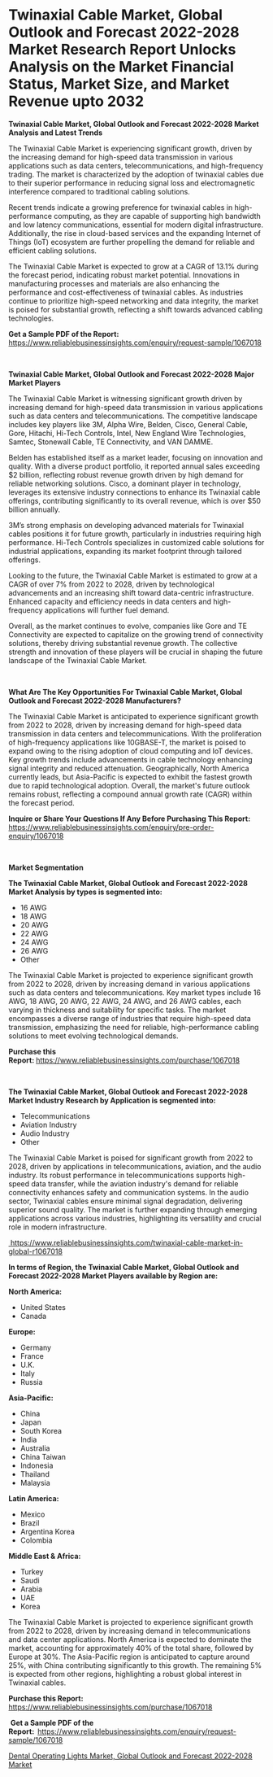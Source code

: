 <p><h1>Twinaxial Cable Market, Global Outlook and Forecast 2022-2028 Market Research Report Unlocks Analysis on the Market Financial Status, Market Size, and Market Revenue upto 2032</h1></p><p><strong>Twinaxial Cable Market, Global Outlook and Forecast 2022-2028 Market Analysis and Latest Trends</strong></p>
<p><p>The Twinaxial Cable Market is experiencing significant growth, driven by the increasing demand for high-speed data transmission in various applications such as data centers, telecommunications, and high-frequency trading. The market is characterized by the adoption of twinaxial cables due to their superior performance in reducing signal loss and electromagnetic interference compared to traditional cabling solutions. </p><p>Recent trends indicate a growing preference for twinaxial cables in high-performance computing, as they are capable of supporting high bandwidth and low latency communications, essential for modern digital infrastructure. Additionally, the rise in cloud-based services and the expanding Internet of Things (IoT) ecosystem are further propelling the demand for reliable and efficient cabling solutions.</p><p>The Twinaxial Cable Market is expected to grow at a CAGR of 13.1% during the forecast period, indicating robust market potential. Innovations in manufacturing processes and materials are also enhancing the performance and cost-effectiveness of twinaxial cables. As industries continue to prioritize high-speed networking and data integrity, the market is poised for substantial growth, reflecting a shift towards advanced cabling technologies.</p></p>
<p><strong>Get a Sample PDF of the Report:&nbsp;</strong> <a href="https://www.reliablebusinessinsights.com/enquiry/request-sample/1067018?utm_campaign=3074&utm_medium=2&utm_source=Github&utm_content=ia&utm_term=21032025&utm_id=twinaxial-cable-market-global-outlook-and-forecast-2022-2028">https://www.reliablebusinessinsights.com/enquiry/request-sample/1067018</a></p>
<p>&nbsp;</p>
<p><strong>Twinaxial Cable Market, Global Outlook and Forecast 2022-2028 Major Market Players</strong></p>
<p><p>The Twinaxial Cable Market is witnessing significant growth driven by increasing demand for high-speed data transmission in various applications such as data centers and telecommunications. The competitive landscape includes key players like 3M, Alpha Wire, Belden, Cisco, General Cable, Gore, Hitachi, Hi-Tech Controls, Intel, New England Wire Technologies, Samtec, Stonewall Cable, TE Connectivity, and VAN DAMME.</p><p>Belden has established itself as a market leader, focusing on innovation and quality. With a diverse product portfolio, it reported annual sales exceeding $2 billion, reflecting robust revenue growth driven by high demand for reliable networking solutions. Cisco, a dominant player in technology, leverages its extensive industry connections to enhance its Twinaxial cable offerings, contributing significantly to its overall revenue, which is over $50 billion annually.</p><p>3M’s strong emphasis on developing advanced materials for Twinaxial cables positions it for future growth, particularly in industries requiring high performance. Hi-Tech Controls specializes in customized cable solutions for industrial applications, expanding its market footprint through tailored offerings.</p><p>Looking to the future, the Twinaxial Cable Market is estimated to grow at a CAGR of over 7% from 2022 to 2028, driven by technological advancements and an increasing shift toward data-centric infrastructure. Enhanced capacity and efficiency needs in data centers and high-frequency applications will further fuel demand.</p><p>Overall, as the market continues to evolve, companies like Gore and TE Connectivity are expected to capitalize on the growing trend of connectivity solutions, thereby driving substantial revenue growth. The collective strength and innovation of these players will be crucial in shaping the future landscape of the Twinaxial Cable Market.</p></p>
<p>&nbsp;</p>
<p><strong>What Are The Key Opportunities For Twinaxial Cable Market, Global Outlook and Forecast 2022-2028 Manufacturers?</strong></p>
<p><p>The Twinaxial Cable Market is anticipated to experience significant growth from 2022 to 2028, driven by increasing demand for high-speed data transmission in data centers and telecommunications. With the proliferation of high-frequency applications like 10GBASE-T, the market is poised to expand owing to the rising adoption of cloud computing and IoT devices. Key growth trends include advancements in cable technology enhancing signal integrity and reduced attenuation. Geographically, North America currently leads, but Asia-Pacific is expected to exhibit the fastest growth due to rapid technological adoption. Overall, the market's future outlook remains robust, reflecting a compound annual growth rate (CAGR) within the forecast period.</p></p>
<p><strong>Inquire or Share Your Questions If Any Before Purchasing This Report:</strong> <a href="https://www.reliablebusinessinsights.com/enquiry/pre-order-enquiry/1067018?utm_campaign=3074&utm_medium=2&utm_source=Github&utm_content=ia&utm_term=21032025&utm_id=twinaxial-cable-market-global-outlook-and-forecast-2022-2028">https://www.reliablebusinessinsights.com/enquiry/pre-order-enquiry/1067018</a></p>
<p>&nbsp;</p>
<p><strong>Market Segmentation</strong></p>
<p><strong>The Twinaxial Cable Market, Global Outlook and Forecast 2022-2028 Market Analysis by types is segmented into:</strong></p>
<p><ul><li>16 AWG</li><li>18 AWG</li><li>20 AWG</li><li>22 AWG</li><li>24 AWG</li><li>26 AWG</li><li>Other</li></ul></p>
<p><p>The Twinaxial Cable Market is projected to experience significant growth from 2022 to 2028, driven by increasing demand in various applications such as data centers and telecommunications. Key market types include 16 AWG, 18 AWG, 20 AWG, 22 AWG, 24 AWG, and 26 AWG cables, each varying in thickness and suitability for specific tasks. The market encompasses a diverse range of industries that require high-speed data transmission, emphasizing the need for reliable, high-performance cabling solutions to meet evolving technological demands.</p></p>
<p><strong>Purchase this Report:&nbsp;</strong><a href="https://www.reliablebusinessinsights.com/purchase/1067018?utm_campaign=3074&utm_medium=2&utm_source=Github&utm_content=ia&utm_term=21032025&utm_id=twinaxial-cable-market-global-outlook-and-forecast-2022-2028">https://www.reliablebusinessinsights.com/purchase/1067018</a></p>
<p>&nbsp;</p>
<p><strong>The Twinaxial Cable Market, Global Outlook and Forecast 2022-2028 Market Industry Research by Application is segmented into:</strong></p>
<p><ul><li>Telecommunications</li><li>Aviation Industry</li><li>Audio Industry</li><li>Other</li></ul></p>
<p><p>The Twinaxial Cable Market is poised for significant growth from 2022 to 2028, driven by applications in telecommunications, aviation, and the audio industry. Its robust performance in telecommunications supports high-speed data transfer, while the aviation industry's demand for reliable connectivity enhances safety and communication systems. In the audio sector, Twinaxial cables ensure minimal signal degradation, delivering superior sound quality. The market is further expanding through emerging applications across various industries, highlighting its versatility and crucial role in modern infrastructure.</p></p>
<p><a href="https://www.reliablebusinessinsights.com/twinaxial-cable-market-in-global-r1067018?utm_campaign=3074&utm_medium=2&utm_source=Github&utm_content=ia&utm_term=21032025&utm_id=twinaxial-cable-market-global-outlook-and-forecast-2022-2028">&nbsp;https://www.reliablebusinessinsights.com/twinaxial-cable-market-in-global-r1067018</a></p>
<p><strong>In terms of Region, the Twinaxial Cable Market, Global Outlook and Forecast 2022-2028 Market Players available by Region are:</strong></p>
<p>
    <p> <strong> North America: </strong>
        <ul>
            <li>United States</li>
            <li>Canada</li>
        </ul>
        </p> 
    <p> <strong> Europe: </strong>
        <ul>
            <li>Germany</li>
            <li>France</li>
            <li>U.K.</li>
            <li>Italy</li>
            <li>Russia</li>
        </ul>
        </p> 
    <p> <strong> Asia-Pacific: </strong>
        <ul>
            <li>China</li>
            <li>Japan</li>
            <li>South Korea</li>
            <li>India</li>
            <li>Australia</li>
            <li>China Taiwan</li>
            <li>Indonesia</li>
            <li>Thailand</li>
            <li>Malaysia</li>
        </ul>
        </p> 
    <p> <strong> Latin America: </strong>
        <ul>
            <li>Mexico</li>
            <li>Brazil</li>
            <li>Argentina Korea</li>
            <li>Colombia</li>
        </ul>
        </p> 
    <p> <strong> Middle East & Africa: </strong>
        <ul>
            <li>Turkey</li>
            <li>Saudi</li>
            <li>Arabia</li>
            <li>UAE</li>
            <li>Korea</li>
        </ul>
    </p>
    </p>
<p><p>The Twinaxial Cable Market is projected to experience significant growth from 2022 to 2028, driven by increasing demand in telecommunications and data center applications. North America is expected to dominate the market, accounting for approximately 40% of the total share, followed by Europe at 30%. The Asia-Pacific region is anticipated to capture around 25%, with China contributing significantly to this growth. The remaining 5% is expected from other regions, highlighting a robust global interest in Twinaxial cables.</p></p>
<p><strong>Purchase this Report: </strong><a href="https://www.reliablebusinessinsights.com/purchase/1067018?utm_campaign=3074&utm_medium=2&utm_source=Github&utm_content=ia&utm_term=21032025&utm_id=twinaxial-cable-market-global-outlook-and-forecast-2022-2028">https://www.reliablebusinessinsights.com/purchase/1067018</a></p>
<p>&nbsp;<strong>Get a Sample PDF of the Report:&nbsp;&nbsp;</strong><a href="https://www.reliablebusinessinsights.com/enquiry/request-sample/1067018?utm_campaign=3074&utm_medium=2&utm_source=Github&utm_content=ia&utm_term=21032025&utm_id=twinaxial-cable-market-global-outlook-and-forecast-2022-2028">https://www.reliablebusinessinsights.com/enquiry/request-sample/1067018</a></p>
<p><strong></strong></p>
<p><p><a href="https://github.com/asoauoldag3n/Market-Research-Report-List-1/blob/main/dental-operating-lights-market-global-outlook-and-forecast-2022-2028-market.md?utm_campaign=3074&utm_medium=2&utm_source=Github&utm_content=ia&utm_term=21032025&utm_id=twinaxial-cable-market-global-outlook-and-forecast-2022-2028">Dental Operating Lights Market, Global Outlook and Forecast 2022-2028 Market</a></p></p>